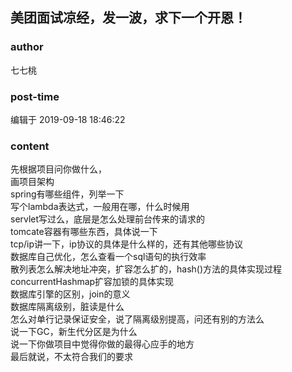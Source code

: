 ## 美团面试凉经，发一波，求下一个开恩！
### author 
七七桃
### post-time 

编辑于  2019-09-18 18:46:22
### content 
<div class="post-topic-des nc-post-content">
 先根据项目问你做什么，
 <br/>
 画项目架构
 <br/>
 spring有哪些组件，列举一下
 <br/>
 写个lambda表达式，一般用在哪，什么时候用
 <br/>
 servlet写过么，底层是怎么处理前台传来的请求的
 <br/>
 tomcate容器有哪些东西，具体说一下
 <br/>
 tcp/ip讲一下，ip协议的具体是什么样的，还有其他哪些协议
 <br/>
 数据库自己优化，怎么查看一个sql语句的执行效率
 <br/>
 散列表怎么解决地址冲突，扩容怎么扩的，hash()方法的具体实现过程
 <br/>
 concurrentHashmap扩容加锁的具体实现
 <br/>
 数据库引擎的区别，join的意义
 <br/>
 数据库隔离级别，脏读是什么
 <br/>
 怎么对单行记录保证安全，说了隔离级别提高，问还有别的方法么
 <br/>
 说一下GC，新生代分区是为什么
 <br/>
 说一下你做项目中觉得你做的最得心应手的地方
 <br/>
 最后就说，不太符合我们的要求
</div>

